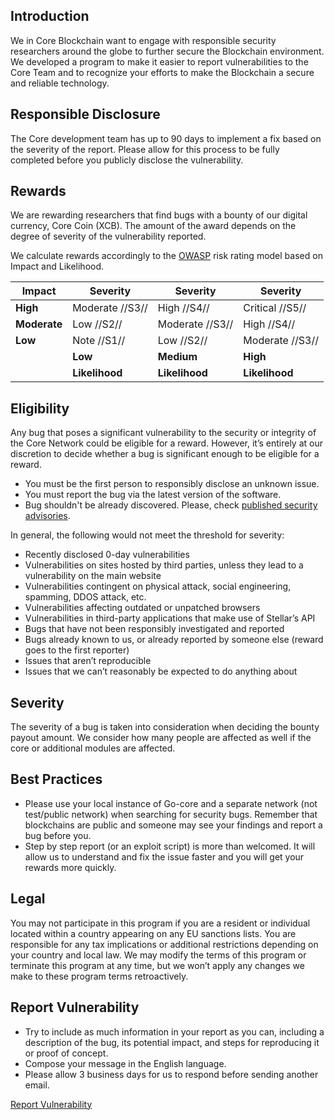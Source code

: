 ## Introduction

We in Core Blockchain want to engage with responsible security researchers around the globe to further secure the Blockchain environment.
We developed a program to make it easier to report vulnerabilities to the Core Team and to recognize your efforts to make the Blockchain a secure and reliable technology.

## Responsible Disclosure

The Core development team has up to 90 days to implement a fix based on the severity of the report. Please allow for this process to be fully completed before you publicly disclose the vulnerability.

## Rewards

We are rewarding researchers that find bugs with a bounty of our digital currency, Core Coin (XCB). The amount of the award depends on the degree of severity of the vulnerability reported.

We calculate rewards accordingly to the [OWASP](https://www.owasp.org/index.php/OWASP_Risk_Rating_Methodology) risk rating model based on Impact and Likelihood.

| **Impact**   | **Severity**    | **Severity**    | **Severity**    |
|--------------|-----------------|-----------------|-----------------|
| **High**     | Moderate //S3// | High //S4//     | Critical //S5// |
| **Moderate** | Low //S2//      | Moderate //S3// | High //S4//     |
| **Low**      | Note //S1//     | Low //S2//      | Moderate //S3// |
|              | **Low**         | **Medium**      | **High**        |
|              | **Likelihood**  | **Likelihood**  | **Likelihood**  |

## Eligibility

Any bug that poses a significant vulnerability to the security or integrity of the Core Network could be eligible for a reward. However, it’s entirely at our discretion to decide whether a bug is significant enough to be eligible for a reward.

- You must be the first person to responsibly disclose an unknown issue.
- You must report the bug via the latest version of the software.
- Bug shouldn't be already discovered. Please, check [published security advisories](https://github.com/core-coin/go-core/security/advisories).

In general, the following would not meet the threshold for severity:

- Recently disclosed 0-day vulnerabilities
- Vulnerabilities on sites hosted by third parties, unless they lead to a vulnerability on the main website
- Vulnerabilities contingent on physical attack, social engineering, spamming, DDOS attack, etc.
- Vulnerabilities affecting outdated or unpatched browsers
- Vulnerabilities in third-party applications that make use of Stellar’s API
- Bugs that have not been responsibly investigated and reported
- Bugs already known to us, or already reported by someone else (reward goes to the first reporter)
- Issues that aren’t reproducible
- Issues that we can’t reasonably be expected to do anything about

## Severity

The severity of a bug is taken into consideration when deciding the bounty payout amount. We consider how many people are affected as well if the core or additional modules are affected.

## Best Practices

- Please use your local instance of Go-core and a separate network (not test/public network) when searching for security bugs. Remember that blockchains are public and someone may see your findings and report a bug before you.
- Step by step report (or an exploit script) is more than welcomed. It will allow us to understand and fix the issue faster and you will get your rewards more quickly.

## Legal

You may not participate in this program if you are a resident or individual located within a country appearing on any EU sanctions lists.
You are responsible for any tax implications or additional restrictions depending on your country and local law.
We may modify the terms of this program or terminate this program at any time, but we won’t apply any changes we make to these program terms retroactively.

## Report Vulnerability

* Try to include as much information in your report as you can, including a description of the bug, its potential impact, and steps for reproducing it or proof of concept.
* Compose your message in the English language.
* Please allow 3 business days for us to respond before sending another email.

[Report Vulnerability](https://dev.coreblockchain.cc/vulnerability-report)
